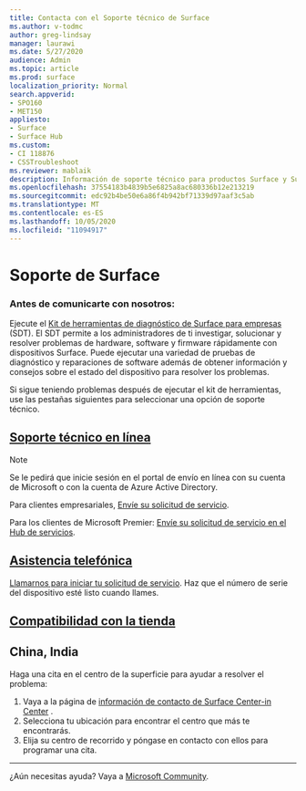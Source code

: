 ```yaml
---
title: Contacta con el Soporte técnico de Surface
ms.author: v-todmc
author: greg-lindsay
manager: laurawi
ms.date: 5/27/2020
audience: Admin
ms.topic: article
ms.prod: surface
localization_priority: Normal
search.appverid:
- SPO160
- MET150
appliesto:
- Surface
- Surface Hub
ms.custom:
- CI 118876
- CSSTroubleshoot
ms.reviewer: mablaik
description: Información de soporte técnico para productos Surface y Surface Hub de Microsoft.
ms.openlocfilehash: 37554183b4839b5e6825a8ac680336b12e213219
ms.sourcegitcommit: edc92b4be50e6a86f4b942bf71339d97aaf3c5ab
ms.translationtype: MT
ms.contentlocale: es-ES
ms.lasthandoff: 10/05/2020
ms.locfileid: "11094917"
---
```

# Soporte de Surface

### Antes de comunicarte con nosotros:  

Ejecute el [Kit de herramientas de diagnóstico de Surface para empresas](https://docs.microsoft.com/surface/surface-diagnostic-toolkit-business) (SDT). El SDT permite a los administradores de ti investigar, solucionar y resolver problemas de hardware, software y firmware rápidamente con dispositivos Surface. Puede ejecutar una variedad de pruebas de diagnóstico y reparaciones de software además de obtener información y consejos sobre el estado del dispositivo para resolver los problemas. 

Si sigue teniendo problemas después de ejecutar el kit de herramientas, use las pestañas siguientes para seleccionar una opción de soporte técnico.

## [Soporte técnico en línea](#tab/online)

> [!NOTE]
> Se le pedirá que inicie sesión en el portal de envío en línea con su cuenta de Microsoft o con la cuenta de Azure Active Directory.  

Para clientes empresariales, [Envíe su solicitud de servicio](https://support.serviceshub.microsoft.com/supportforbusiness/create?sapId=d383b26c-f150-6220-8f1b-e8aa325d9727). 

Para los clientes de Microsoft Premier: [Envíe su solicitud de servicio en el Hub de servicios](https://serviceshub.microsoft.com/support/contactsupport). 

 
## [Asistencia telefónica](#tab/phone)

[Llamarnos para iniciar tu solicitud de servicio](https://support.microsoft.com/help/4051701/global-customer-service-phone-numbers). Haz que el número de serie del dispositivo esté listo cuando llames. 

## [Compatibilidad con la tienda](#tab/instore)

## China, India

Haga una cita en el centro de la superficie para ayudar a resolver el problema:

1. Vaya a la página de [información de contacto de Surface Center-in Center](https://support.microsoft.com/help/4498593/find-surface-walk-in-center-contact-information) . 
2. Selecciona tu ubicación para encontrar el centro que más te encontrarás.  
3. Elija su centro de recorrido y póngase en contacto con ellos para programar una cita.


---

¿Aún necesitas ayuda? Vaya a [Microsoft Community](https://answers.microsoft.com/).
